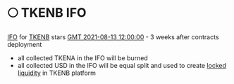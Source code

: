 # 🌕 TKENB IFO

[IFO](tkenb-ifo.md) for [TKENB](../tokenomics/tkenb.md) stars [GMT 2021-08-13 12:00:00](https://www.timeanddate.com/countdown/launch?iso=2021-08-13T12:00:00Z&font=sanserif&p0=769&csz=1&msg=GalaxyFinance.one%20|%20IFO%20TKENB) - 3 weeks after contracts deployment

* all collected TKENA in the IFO will be burned
* all collected USD in the IFO will be equal split and used to create [locked liquidity](locked-liquidity.md) in TKENB platform
